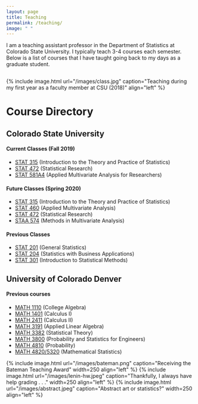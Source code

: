 ```yaml
---
layout: page
title: Teaching
permalink: /teaching/
image: " "
---
```


I am a teaching assistant professor in the Department of Statistics at Colorado State University. I typically teach 3-4 courses each semester. Below is a list of courses that I have taught going back to my days as a graduate student. 

<hr style="clear:both;visibility: hidden;" />  


{% include image.html url="/images/class.jpg" caption="Teaching during my first year as a faculty member at CSU (2018)" align="left" %}



# Course Directory

## Colorado State University

#### Current Classes (Fall 2019)
- [STAT 315](/teaching/stat315) (Introduction to the Theory and Practice of Statistics) 
- [STAT 472](/teaching/stat472) (Statistical Research)
- [STAT 581A4](/teaching/stat581a4) (Applied Multivariate Analysis for Researchers)

#### Future Classes (Spring 2020)
- [STAT 315](/teaching/stat315) (Introduction to the Theory and Practice of Statistics) 
- [STAT 460](/teaching/stat460) (Applied Multivariate Analysis)
- [STAT 472](/teaching/stat472) (Statistical Research)
- [STAA 574](/teaching/staa574) (Methods in Multivariate Analysis)

#### Previous Classes

- [STAT 201](/teaching/stat201) (General Statistics)
- [STAT 204](/teaching/stat204) (Statistics with Business Applications)
- [STAT 301](/teaching/stat301) (Introduction to Statistical Methods)

## University of Colorado Denver

#### Previous courses

- [MATH 1110](/teaching/math1110) (College Algebra)
- [MATH 1401](/teaching/math1401) (Calculus I)
- [MATH 2411](/teaching/math2411) (Calculus II)
- [MATH 3191](/teaching/math3191) (Applied Linear Algebra)
- [MATH 3382](/teaching/math3382) (Statistical Theory)
- [MATH 3800](/teaching/math3800) (Probability and Statistics for Engineers)
- [MATH 4810](/teaching/math4810) (Probability)
- [MATH 4820/5320](/teaching/math4820) (Mathematical Statistics)


{% include image.html url="/images/bateman.png" caption="Receiving the Bateman Teaching Award" width=250 align="left" %}
{% include image.html url="/images/lenin-hw.jpeg" caption="Thankfully, I always have help grading . . ." width=250 align="left" %}
{% include image.html url="/images/abstract.jpeg" caption="Abstract art or statistics?" width=250 align="left" %}


